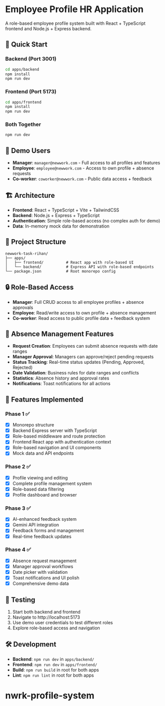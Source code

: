 # Employee Profile HR Application

A role-based employee profile system built with React + TypeScript frontend and Node.js + Express backend.

## 🚀 Quick Start

### Backend (Port 3001)
```bash
cd apps/backend
npm install
npm run dev
```

### Frontend (Port 5173)
```bash
cd apps/frontend
npm install
npm run dev
```

### Both Together
```bash
npm run dev
```

## 🔐 Demo Users

- **Manager**: `manager@newwork.com` - Full access to all profiles and features
- **Employee**: `employee@newwork.com` - Access to own profile + absence requests
- **Co-worker**: `coworker@newwork.com` - Public data access + feedback

## 🏗️ Architecture

- **Frontend**: React + TypeScript + Vite + TailwindCSS
- **Backend**: Node.js + Express + TypeScript
- **Authentication**: Simple role-based access (no complex auth for demo)
- **Data**: In-memory mock data for demonstration

## 📁 Project Structure

```
newwork-task-rihan/
├── apps/
│   ├── frontend/          # React app with role-based UI
│   └── backend/           # Express API with role-based endpoints
└── package.json           # Root monorepo config
```

## 🔒 Role-Based Access

- **Manager**: Full CRUD access to all employee profiles + absence approvals
- **Employee**: Read/write access to own profile + absence management
- **Co-worker**: Read access to public profile data + feedback system

## 📅 Absence Management Features

- **Request Creation**: Employees can submit absence requests with date ranges
- **Manager Approval**: Managers can approve/reject pending requests
- **Status Tracking**: Real-time status updates (Pending, Approved, Rejected)
- **Date Validation**: Business rules for date ranges and conflicts
- **Statistics**: Absence history and approval rates
- **Notifications**: Toast notifications for all actions

## 🌟 Features Implemented

### Phase 1 ✅
- [x] Monorepo structure
- [x] Backend Express server with TypeScript
- [x] Role-based middleware and route protection
- [x] Frontend React app with authentication context
- [x] Role-based navigation and UI components
- [x] Mock data and API endpoints

### Phase 2 ✅
- [x] Profile viewing and editing
- [x] Complete profile management system
- [x] Role-based data filtering
- [x] Profile dashboard and browser

### Phase 3 ✅
- [x] AI-enhanced feedback system
- [x] Gemini API integration
- [x] Feedback forms and management
- [x] Real-time feedback updates

### Phase 4 ✅
- [x] Absence request management
- [x] Manager approval workflows
- [x] Date picker with validation
- [x] Toast notifications and UI polish
- [x] Comprehensive demo data

## 🧪 Testing

1. Start both backend and frontend
2. Navigate to http://localhost:5173
3. Use demo user credentials to test different roles
4. Explore role-based access and navigation

## 🛠️ Development

- **Backend**: `npm run dev` in `apps/backend/`
- **Frontend**: `npm run dev` in `apps/frontend/`
- **Build**: `npm run build` in root for both apps
- **Lint**: `npm run lint` in root for both apps
# nwrk-profile-system
